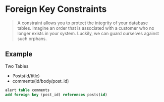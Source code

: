 # Foreign Key Constraints

> A constraint allows you to protect the integrity of your database tables. Imagine an order that is associated with a customer who no longer exists in your system. Luckily, we can guard ourselves against such orphans.

## Example
Two Tables
- Posts(id/title)
- comments(id/body/post_id)

```sql
alert table comments
add foreign key (post_id) references posts(id)
```